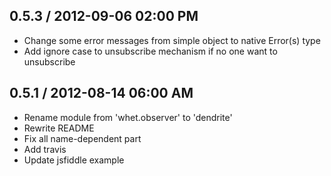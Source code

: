 ## 0.5.3 / 2012-09-06 02:00 PM

  - Change some error messages from simple object to native Error(s) type
  - Add ignore case to unsubscribe mechanism if no one want to unsubscribe

## 0.5.1 / 2012-08-14 06:00 AM

  - Rename module from 'whet.observer' to 'dendrite'
  - Rewrite README
  - Fix all name-dependent part
  - Add travis
  - Update jsfiddle example
